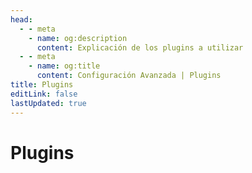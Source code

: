 ```yaml
---
head:
  - - meta
    - name: og:description
      content: Explicación de los plugins a utilizar
  - - meta
    - name: og:title
      content: Configuración Avanzada | Plugins
title: Plugins
editLink: false
lastUpdated: true
---
```

# Plugins